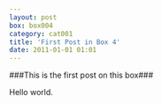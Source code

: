 ```yaml
---
layout: post
box: box004
category: cat001
title: 'First Post in Box 4'
date: 2011-01-01 01:01
---
```

###This is the first post on this box###

Hello world.